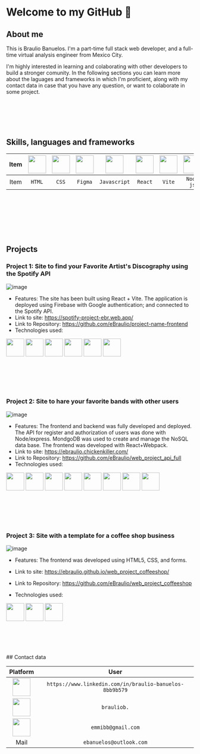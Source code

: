 # Welcome to my GitHub 👋
## About me

This is Braulio Banuelos. I'm a part-time full stack web developer, and a full-time virtual analysis engineer from Mexico City.

I'm highly interested in learning and colaborating with other developers to build a stronger comunity. 
In the following sections you can learn more about the laguages and frameworks in which I'm proficient, along with my contact data in case that you have any question, or want to colaborate in some project.
<br>
<br>
<br>
<br>
<br>
<br>

## Skills, languages and frameworks
<!--
|      Item          |                         Icon                                                                                 |
| :----------------: | :----------------------------------------------------------------------------------------------------------: |
|    `HTML`          |  <img src="https://github.com/user-attachments/assets/3afe139d-12b4-45d7-af43-c170461563eb" width="48">      |
|    `CSS`           |  <img src="https://github.com/user-attachments/assets/823f35f6-0cd9-44a4-acfa-8f3e687c1b9d" width="48">      |
|    `Figma`         |  <img src="https://github.com/user-attachments/assets/5b2a6798-48a4-4e93-a1a7-c077f84219c1" width="48">      |
|    `Javascript`    |  <img src="https://github.com/user-attachments/assets/a86e44d1-c4a6-4297-b487-65e9594fbbb3" width="48">      |
|    `React`         |  <img src="https://github.com/user-attachments/assets/5e0ea6e3-1fb0-40a7-b0f3-e03cbd9c0471" width="48">      |
|    `Vite`          |  <img src="https://github.com/user-attachments/assets/ba6e40f7-f0a4-4952-93e0-b11ce109c93b" width="48">      |
|    `Node js`       |  <img src="https://github.com/user-attachments/assets/bcd4bf21-52f1-498b-8363-ebde88e88f4c" width="48">      |
|    `Express`       |  <img src="https://github.com/user-attachments/assets/f9bbe27e-bc3a-4714-8b18-a9422dfde6d7" width="48">      |
|    `MongoDB`       |  <img src="https://github.com/user-attachments/assets/94871ae8-7c1f-4cff-9168-0b4f2b2d405b" width="48">      |
|    `Firebase`      |  <img src="https://github.com/user-attachments/assets/f778ce5f-f3ef-4ff2-bd7d-e9edf7977539" width="48">      | -->
 
|      Item          |<img src="https://github.com/user-attachments/assets/3afe139d-12b4-45d7-af43-c170461563eb" width="48">      | <img src="https://github.com/user-attachments/assets/823f35f6-0cd9-44a4-acfa-8f3e687c1b9d" width="48">      | <img src="https://github.com/user-attachments/assets/5b2a6798-48a4-4e93-a1a7-c077f84219c1" width="48">      | <img src="https://github.com/user-attachments/assets/a86e44d1-c4a6-4297-b487-65e9594fbbb3" width="48">      | <img src="https://github.com/user-attachments/assets/5e0ea6e3-1fb0-40a7-b0f3-e03cbd9c0471" width="48">      |  <img src="https://github.com/user-attachments/assets/ba6e40f7-f0a4-4952-93e0-b11ce109c93b" width="48">      | <img src="https://github.com/user-attachments/assets/bcd4bf21-52f1-498b-8363-ebde88e88f4c" width="48">      | <img src="https://github.com/user-attachments/assets/f9bbe27e-bc3a-4714-8b18-a9422dfde6d7" width="48">      | <img src="https://github.com/user-attachments/assets/94871ae8-7c1f-4cff-9168-0b4f2b2d405b" width="48">      | <img src="https://github.com/user-attachments/assets/f778ce5f-f3ef-4ff2-bd7d-e9edf7977539" width="48">      |
| :----------------: |:----------------------------------------------------------------------------------------------------------:      | :----------------------------------------------------------------------------------------------------------:      | :----------------------------------------------------------------------------------------------------------:      | :----------------------------------------------------------------------------------------------------------:      | :----------------------------------------------------------------------------------------------------------:      |  :----------------------------------------------------------------------------------------------------------:      | :----------------------------------------------------------------------------------------------------------:      | :----------------------------------------------------------------------------------------------------------:      | :----------------------------------------------------------------------------------------------------------:      | :----------------------------------------------------------------------------------------------------------:      |
|      Item          | `HTML`          |`CSS`           | `Figma`         | `Javascript`    |  `React`         | `Vite`          |  `Node js`       | `Express`       | `MongoDB`       | `Firebase`      |
<br>
<br>
<br>
<br>
<br>
<br>

## Projects 

### Project 1: Site to find your Favorite Artist's Discography using the Spotify API

![image](https://github.com/user-attachments/assets/425b5046-43b2-4610-b7f9-adf1528cb516)

- Features:
The site has been built using React + Vite. The application is deployed using Firebase with Google authentication; and connected to the Spotify API.
- Link to site: https://spotify-project-ebr.web.app/
- Link to Repository: https://github.com/eBraulio/project-name-frontend
- Technologies used:
<img src="https://github.com/user-attachments/assets/3afe139d-12b4-45d7-af43-c170461563eb" width="48">
<img src="https://github.com/user-attachments/assets/823f35f6-0cd9-44a4-acfa-8f3e687c1b9d" width="48">
<img src="https://github.com/user-attachments/assets/a86e44d1-c4a6-4297-b487-65e9594fbbb3" width="48">
<img src="https://github.com/user-attachments/assets/5e0ea6e3-1fb0-40a7-b0f3-e03cbd9c0471" width="48">
<img src="https://github.com/user-attachments/assets/ba6e40f7-f0a4-4952-93e0-b11ce109c93b" width="48">
<img src="https://github.com/user-attachments/assets/f778ce5f-f3ef-4ff2-bd7d-e9edf7977539" width="48">
<br>
<br>
<br>
<br>
<br>
<br>

### Project 2: Site to hare your favorite bands with other users

![image](https://github.com/user-attachments/assets/027400c4-f386-4c40-813d-5a813bfe72b8)

- Features:
The frontend and backend was fully developed and deployed. The API for register and authorization of users was done with Node/express. MondgoDB was used to create and manage the NoSQL data base. The frontend was developed with React+Webpack. 
- Link to site:	https://ebraulio.chickenkiller.com/
- Link to Repository: https://github.com/eBraulio/web_project_api_full
- Technologies used:
<img src="https://github.com/user-attachments/assets/3afe139d-12b4-45d7-af43-c170461563eb" width="48">   
<img src="https://github.com/user-attachments/assets/823f35f6-0cd9-44a4-acfa-8f3e687c1b9d" width="48">      
<img src="https://github.com/user-attachments/assets/5b2a6798-48a4-4e93-a1a7-c077f84219c1" width="48">
<img src="https://github.com/user-attachments/assets/a86e44d1-c4a6-4297-b487-65e9594fbbb3" width="48">      
<img src="https://github.com/user-attachments/assets/5e0ea6e3-1fb0-40a7-b0f3-e03cbd9c0471" width="48">      
<img src="https://github.com/user-attachments/assets/bcd4bf21-52f1-498b-8363-ebde88e88f4c" width="48">      
<img src="https://github.com/user-attachments/assets/f9bbe27e-bc3a-4714-8b18-a9422dfde6d7" width="48">      
<img src="https://github.com/user-attachments/assets/94871ae8-7c1f-4cff-9168-0b4f2b2d405b" width="48">
<br>
<br>
<br>
<br>
<br>
<br>

### Project 3: Site with a template for a coffee shop business

![image](https://github.com/user-attachments/assets/ac9c95ae-c1cd-49e9-9634-dc90c0678857)

- Features:
The frontend was developed using HTML5, CSS, and forms.
 
- Link to site:	https://ebraulio.github.io/web_project_coffeeshop/
- Link to Repository: https://github.com/eBraulio/web_project_coffeeshop
- Technologies used:
<img src="https://github.com/user-attachments/assets/3afe139d-12b4-45d7-af43-c170461563eb" width="48">   
<img src="https://github.com/user-attachments/assets/823f35f6-0cd9-44a4-acfa-8f3e687c1b9d" width="48">      
<img src="https://github.com/user-attachments/assets/5b2a6798-48a4-4e93-a1a7-c077f84219c1" width="48">
<br>
<br>
<br>
<br>
<br>
<br>
## Contact data

|      Platform                                                                                                      |                        User                                    |
| :----------------------------------------------------------------------------------------------------------------: | :------------------------------------------------------------: |
|    <img src="https://github.com/user-attachments/assets/89f181e4-1ecc-4d4e-a4a4-d5fe6fac670b" width="48">          |     `https://www.linkedin.com/in/braulio-banuelos-8bb9b579`    |
|    <img src="https://github.com/user-attachments/assets/d1f11fe5-f662-44d6-b50f-6387ab429aee" width="48">          |     `brauliob.`                                                |
|    <img src="https://github.com/user-attachments/assets/c4d00daa-92ba-4558-bd0c-3675576a19d8" width="48">          |     `emmibb@gmail.com`                                         |
|    Mail                                                                                                            |     `ebanuelos@outlook.com`                                    |

<br>
<br>
<br>
<br>
<br>
<br>


<!--
**eBraulio/eBraulio** is a ✨ _special_ ✨ repository because its `README.md` (this file) appears on your GitHub profile.

Here are some ideas to get you started:

- 🔭 I’m currently working on ...
- 🌱 I’m currently learning ...
- 👯 I’m looking to collaborate on ...
- 🤔 I’m looking for help with ...
- 💬 Ask me about ...
- 📫 How to reach me: ...
- 😄 Pronouns: ...
- ⚡ Fun fact: ...
-->
